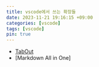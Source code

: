 ```yaml
---
title: vscode에서 쓰는 확장들
date: 2023-11-21 19:16:15 +09:00
categories: [vscode]
tags: [vscode]
pin: true
---
```

* [TabOut](https://marketplace.visualstudio.com/items?itemName=albert.TabOut)
* [Markdown All in One]